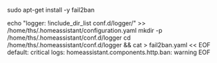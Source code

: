 
<!--
#@refs:https://www.home-assistant.io/cookbook/fail2ban/
#@deps:hass
-->

sudo apt-get install -y fail2ban


echo "logger: !include_dir_list conf.d/logger/" >> /home/ths/.homeassistant/configuration.yaml 
mkdir -p /home/ths/.homeassistant/conf.d/logger
cd /home/ths/.homeassistant/conf.d/logger && cat > fail2ban.yaml << EOF
default: critical
logs:
  homeassistant.components.http.ban: warning
EOF
